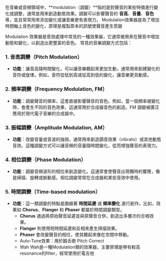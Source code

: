 

在音樂或音頻領域中，**modulation（調變）**指的是對聲音的某些特徵進行變化或調整，通常是用來創造動態效果。調變可以影響聲音的 **音高**、**音量**、**音色** 等，並且常常用來添加變化或讓音樂更有表現力。
Modulation效果器是為了增加時間軸上音色的變化，原理是複製原本的訊號使聲音產生質變

Modulation 效果器是音效處理中常見的一種效果器，它通常被用來在聲音中增加動態和變化，以創造出更豐富的音色。
常見的音樂調變方式包括：

### 1. **音高調變（Pitch Modulation）**

- **功能**：讓音高隨時間變化，可以讓音樂聽起來更加生動，通常用來創建變化的音符或旋律。例如，音符從低到高或從高到低的變化，讓音樂更具動感。

### 2. **頻率調變（Frequency Modulation, FM）**

- **功能**：調變聲音的頻率，這會直接影響聲音的音色。例如，當一個頻率被變化時，會產生不同的音色效果，這通常用於合成器音色的創造。FM 調變被廣泛應用於現代電子音樂的合成器中。

### 3. **振幅調變（Amplitude Modulation, AM）**

- **功能**：改變音量或音波的強弱，通常用來創造顫音效果（vibrato）或其他動態音效。這種調變方式可以讓音頻的音量隨時間變化，從而增強聲音的表現力。

### 4. **相位調變（Phase Modulation）**

- **功能**：調變音頻波形的相位來創造變化。這通常會使聲音出現獨特的響應，像是掃描、旋轉或脈動感。相位調變常常在合成器和某些音效中使用。

### 5. **時間調變（Time-based modulation）**

- **功能**：這一類調變的特點是圍繞著 **時間延遲** 或 **頻率變化** 進行創作。比如，效果如 **Chorus**、**Flanger** 和 **Phaser** 都屬於時間調變類型。
    - **Chorus** 通過將原始聲音延遲並與原聲音合併，創造出多層次的合唱效果。
    - **Flanger** 則使用短時間延遲和反相來產生掃描效果。
    - **Phaser** 會改變聲音的相位，使其聽起來像在空間中移動。
    - Auto-Tune效果：用於饒舌歌 Pitch Correct
    - Wah Wah是一種Modulation類的效果器，主要原理是帶有較高resonance的filter，經常使用於電吉他